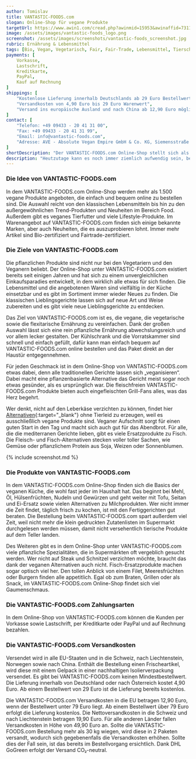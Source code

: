 ```yaml
---
author: Tomislav
title: VANTASTIC-FOODS.com 
slogan: Online-Shop für vegane Produkte
targetUrl: https://www.awin1.com/cread.php?awinmid=15953&awinaffid=731132
image: /assets/images/vantastic-foods_logo.png
screenshot: /assets/images/screenshots/vantastic-foods_screenshot.jpg
rubric: Ernährung & Lebensmittel
tags: [Bio, Vegan, Vegetarisch, Fair, Fair-Trade, Lebensmittel, Tierschutz]
payments: [
    Vorkasse,
    Lastschrift,
    Kreditkarte,
    PayPal,
    Kauf auf Rechnung
]
shippings: [
    "Kostenlose Lieferung innerhalb Deutschlands ab 29 Euro Bestellwert",
    "Versandkosten von 4,90 Euro bis 29 Euro Warenwert",
    "Versand ins europäische Ausland und nach China ab 12,90 Euro möglich"
]
contact: [
    "Telefon: +49 09433 - 20 41 31 00",
    "Fax: +49 09433 - 20 41 31 99",
    "Email: info@vantastic-foods.com",
    "Adresse: AVE - Absolute Vegan Empire GmbH & Co. KG, Siemensstraße 5, 92507 Nabburg"
]
shortDescription: "Der VANTASTIC-FOODS.com Online-Shop stellt sich als Europas größter Internethändler für vegane Lebensmittel und Produkte auf rein pflanzlicher Basis vor."
description: "Heutzutage kann es noch immer ziemlich aufwendig sein, bestimmte vegane oder vegetarische Produkte zu finden, weil das Sortiment in den Supermärkten und Discountern oft begrenzt ist. Der Online-Shop unter VANTASTIC-FOODS.com setzt dem lästigen Zusammensuchen in den unterschiedlichen Geschäften ein Ende und bietet eine große Auswahl fantastischer Produkte."
---
```


### Die Idee von VANTASTIC-FOODS.com

In dem VANTASTIC-FOODS.com Online-Shop werden mehr als 1.500 vegane Produkte angeboten, die einfach und bequem online zu bestellen sind. Die Auswahl reicht von den klassischen Lebensmitteln bis hin zu den außergewöhnlichen Trend-Produkten und Neuheiten im Bereich Food. Außerdem gibt es veganes Tierfutter und viele Lifestyle-Produkte. Im Warenangebot auf VANTASTIC-FOODS.com finden sich einige bekannte Marken, aber auch Neuheiten, die es auszuprobieren lohnt. Immer mehr Artikel sind Bio-zertifiziert und Fairtrade-zertifiziert.

### Die Ziele von VANTASTIC-FOODS.com

Die pflanzlichen Produkte sind nicht nur bei den Vegetariern und den Veganern beliebt. Der Online-Shop unter VANTASTIC-FOODS.com existiert bereits seit einigen Jahren und hat sich zu einem unvergleichlichen Einkaufsparadies entwickelt, in dem wirklich alle etwas für sich finden. Die Lebensmittel und die angebotenen Waren sind vielfältig in der Küche einsetzbar und es gibt im Sortiment immer wieder Neues zu finden. Die klassischen Lieblingsgerichte lassen sich auf neue Art und Weise zubereiten und es gibt viele neue Lieblingsgerichte zu entdecken.

Das Ziel von VANTASTIC-FOODS.com ist es, die vegane, die vegetarische sowie die flexitarische Ernährung zu vereinfachen. Dank der großen Auswahl lässt sich eine rein pflanzliche Ernährung abwechslungsreich und vor allem lecker gestalten. Der Kühlschrank und die Vorratskammer sind schnell und einfach gefüllt, dafür kann man einfach bequem auf VANTASTIC-FOODS.com online bestellen und das Paket direkt an der Haustür entgegennehmen.

Für jeden Geschmack ist in dem Online-Shop von VANTASTIC-FOODS.com etwas dabei, denn alle traditionellen Gerichte lassen sich „veganisieren“. Dabei macht eine pflanzenbasierte Alternative das Gericht meist sogar noch etwas gesünder, als es ursprünglich war. Die fleischfreien VANTASTIC-FOODS.com Produkte bieten auch eingefleischten Grill-Fans alles, was das Herz begehrt.

Wer denkt, nicht auf den Leberkäse verzichten zu können, findet hier [Alternativen](https://gutes-gewissen.com/ernaehrung-und-lebensmittel/){:target="_blank"} ohne Tierleid zu erzeugen, weil es ausschließlich vegane Produkte sind. Veganer Aufschnitt sorgt für einen guten Start in den Tag und macht sich auch gut für das Abendbrot. Für alle, die die mediterranen Gerichte lieben, gibt es viele Ersatzprodukte zu Fisch. Die Fleisch- und Fisch-Alternativen stecken voller toller Sachen, wie Gemüse oder pflanzlichem Protein aus Soja, Weizen oder Sonnenblumen.

{% include screenshot.md %}

### Die Produkte von VANTASTIC-FOODS.com

In dem VANTASTIC-FOODS.com Online-Shop finden sich die Basics der veganen Küche, die wohl fast jeder im Haushalt hat. Das beginnt bei Mehl, Öl, Hülsenfrüchten, Nudeln und Gewürzen und geht weiter mit Tofu, Seitan und Ei-Ersatz sowie vielen Alternativen zu Milchprodukten. Wer nicht immer die Zeit findet, täglich frisch zu kochen, ist mit den Fertiggerichten gut beraten. Die Bestellung beim VANTASTIC-FOODS.com spart außerdem viel Zeit, weil nicht mehr die klein gedruckten Zutatenlisten im Supermarkt durchgelesen werden müssen, damit nicht versehentlich tierische Produkte auf dem Teller landen.

Des Weiteren gibt es in dem Online-Shop unter VANTASTIC-FOODS.com viele pflanzliche Spezialitäten, die in Supermärkten oft vergeblich gesucht werden. Wer nicht auf Steak und Schnitzel verzichten möchte, braucht das dank der veganen Alternativen auch nicht. Fisch-Ersatzprodukte machen sogar optisch viel her. Den tollen Anblick von einem Filet, Meeresfrüchten oder Burgern finden alle appetitlich. Egal ob zum Braten, Grillen oder als Snack, im VANTASTIC-FOODS.com Online-Shop findet sich viel Gaumenschmaus.

### Die VANTASTIC-FOODS.com Zahlungsarten

In dem Online-Shop von VANTASTIC-FOODS.com können die Kunden per Vorkasse sowie Lastschrift, per Kreditkarte oder PayPal und auf Rechnung bezahlen.

### Die VANTASTIC-FOODS.com Versandkosten

Versendet wird in alle EU-Staaten und in die Schweiz, nach Liechtenstein, Norwegen sowie nach China. Enthält die Bestellung einen Frischeartikel, wird diese mit einem Gelpack in einer nachhaltigen Isolierverpackung versendet. Es gibt bei VANTASTIC-FOODS.com keinen Mindestbestellwert. Die Lieferung innerhalb von Deutschland oder nach Österreich kostet 4,90 Euro. Ab einem Bestellwert von 29 Euro ist die Lieferung bereits kostenlos.

Die VANTASTIC-FOODS.com Versandkosten in die EU betragen 12,90 Euro, wenn der Bestellwert unter 79 Euro liegt. Ab einem Bestellwert über 79 Euro erfolgt die Lieferung kostenlos. Die Nettoversandkosten in die Schweiz und nach Liechtenstein betragen 19,90 Euro. Für alle anderen Länder fallen Versandkosten in Höhe von 49,90 Euro an. Sollte die VANTASTIC-FOODS.com Bestellung mehr als 30 kg wiegen, wird diese in 2 Paketen versandt, wodurch sich gegebenenfalls die Versandkosten erhöhen. Sollte dies der Fall sein, ist das bereits im Bestellvorgang ersichtlich. Dank DHL GoGreen erfolgt der Versand CO₂-neutral.